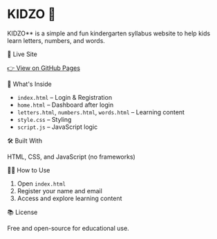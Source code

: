 # KIDZO 🎒

KIDZO** is a simple and fun kindergarten syllabus website to help kids learn letters, numbers, and words.

🔗 Live Site

[👉 View on GitHub Pages](https://anjaneyasarmavedula.github.io/KIDZO_apex/)

 📁 What's Inside

- `index.html` – Login & Registration  
- `home.html` – Dashboard after login  
- `letters.html`, `numbers.html`, `words.html` – Learning content  
- `style.css` – Styling  
- `script.js` – JavaScript logic

 🛠 Built With

HTML, CSS, and JavaScript (no frameworks)

 🧑‍🏫 How to Use

1. Open `index.html`  
2. Register your name and email  
3. Access and explore learning content

 📚 License

Free and open-source for educational use.
